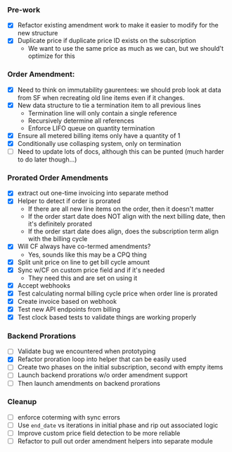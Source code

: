 ### Pre-work

- [x] Refactor existing amendment work to make it easier to modify for the new structure
- [x] Duplicate price if duplicate price ID exists on the subscription
  - We want to use the same price as much as we can, but we should't optimize for this

### Order Amendment:

- [x] Need to think on immutability gaurentees: we should prob look at data from SF when recreating old line items even if it changes.
- [x] New data structure to tie a termination item to all previous lines
  - Termination line will only contain a single reference
  - Recursively determine all references
  - Enforce LIFO queue on quantity termination
- [x] Ensure all metered billing items only have a quantity of 1
- [x] Conditionally use collasping system, only on termination
- [ ] Need to update lots of docs, although this can be punted (much harder to do later though...)

### Prorated Order Amendments

- [x] extract out one-time invoicing into separate method
- [x] Helper to detect if order is prorated
  - If there are all new line items on the order, then it doesn't matter
  - If the order start date does NOT align with the next billing date, then it's definitely prorated
  - If the order start date does align, does the subscription term align with the billing cycle
- [x] Will CF always have co-termed amendments?
  - Yes, sounds like this may be a CPQ thing
- [x] Split unit price on line to get bill cycle amount
- [x] Sync w/CF on custom price field and if it's needed
  - They need this and are set on using it
- [x] Accept webhooks
- [x] Test calculating normal billing cycle price when order line is prorated
- [x] Create invoice based on webhook
- [x] Test new API endpoints from billing
- [x] Test clock based tests to validate things are working properly

### Backend Prorations

- [ ] Validate bug we encountered when prototyping
- [x] Refactor proration loop into helper that can be easily used
- [ ] Create two phases on the initial subscription, second with empty items
- [ ] Launch backend prorations w/o order amendment support
- [ ] Then launch amendments on backend prorations

### Cleanup

- [ ] enforce coterming with sync errors
- [ ] Use `end_date` vs iterations in initial phase and rip out associated logic
- [ ] Improve custom price field detection to be more reliable
- [ ] Refactor to pull out order amendment helpers into separate module
